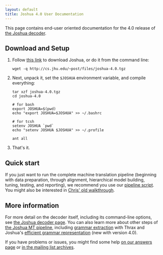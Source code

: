 ```yaml
---
layout: default
title: Joshua 4.0 User Documentation
---
```


This page contains end-user oriented documentation for the 4.0 release of
[the Joshua decoder](http://joshua-decoder.org/).

## Download and Setup

1. Follow [this link](http://cs.jhu.edu/~post/files/joshua-4.0.tgz) to download Joshua, or do it
from the command line:

       wget -q http://cs.jhu.edu/~post/files/joshua-4.0.tgz

2. Next, unpack it, set the `$JOSHUA` environment variable, and compile everything:

       tar xzf joshua-4.0.tgz
       cd joshua-4.0

       # for bash
       export JOSHUA=$(pwd)
       echo "export JOSHUA=$JOSHUA" >> ~/.bashrc

       # for tcsh
       setenv JOSHUA `pwd`
       echo "setenv JOSHUA $JOSHUA" >> ~/.profile
       
       ant all

3. That's it.

## Quick start

If you just want to run the complete machine translation pipeline (beginning with data preparation,
through alignment, hierarchical model building, tuning, testing, and reporting), we recommend you
use our <a href="pipeline.html">pipeline script</a>.  You might also be interested in
[Chris' old walkthrough](http://cs.jhu.edu/~ccb/joshua/).

## More information

For more detail on the decoder itself, including its command-line options, see
[the Joshua decoder page](decoder.html).  You can also learn more about other steps of
[the Joshua MT pipeline](pipeline.html), including [grammar extraction](thrax.html) with Thrax and
Joshua's [efficient grammar representation](packing.html) (new with version 4.0).

If you have problems or issues, you might find some help [on our answers page](faq.html) or
[in the mailing list archives](https://groups.google.com/forum/?fromgroups#!forum/joshua_support).
